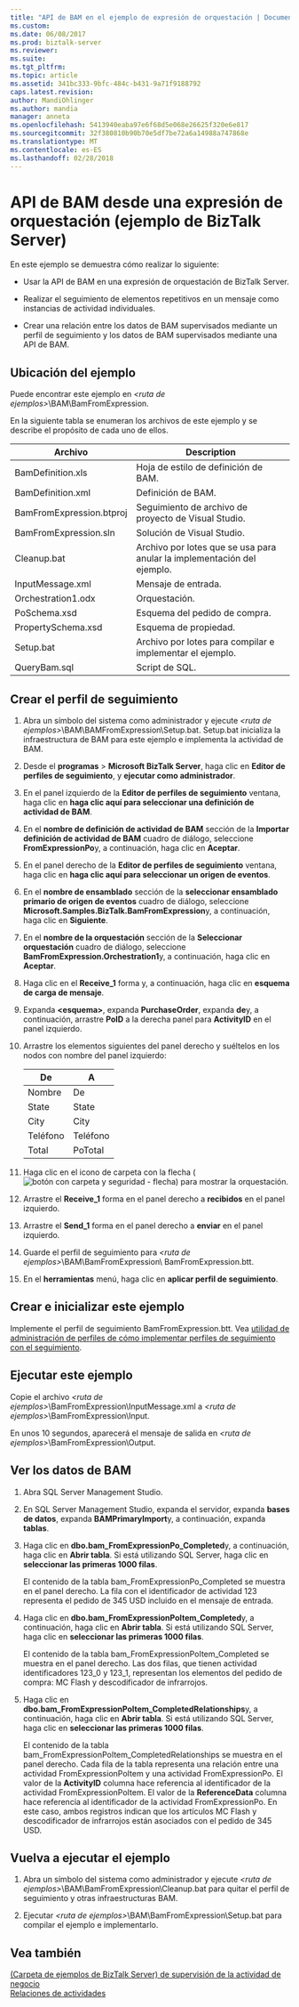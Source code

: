 ```yaml
---
title: "API de BAM en el ejemplo de expresión de orquestación | Documentos de Microsoft"
ms.custom: 
ms.date: 06/08/2017
ms.prod: biztalk-server
ms.reviewer: 
ms.suite: 
ms.tgt_pltfrm: 
ms.topic: article
ms.assetid: 341bc333-9bfc-484c-b431-9a71f9188792
caps.latest.revision: 
author: MandiOhlinger
ms.author: mandia
manager: anneta
ms.openlocfilehash: 5413940eaba97e6f68d5e068e26625f320e6e817
ms.sourcegitcommit: 32f380810b90b70e5df7be72a6a14988a747868e
ms.translationtype: MT
ms.contentlocale: es-ES
ms.lasthandoff: 02/28/2018
---
```

# <a name="bam-api-from-an-orchestration-expression-biztalk-server-sample"></a>API de BAM desde una expresión de orquestación (ejemplo de BizTalk Server)
En este ejemplo se demuestra cómo realizar lo siguiente:  
  
-   Usar la API de BAM en una expresión de orquestación de BizTalk Server.  
  
-   Realizar el seguimiento de elementos repetitivos en un mensaje como instancias de actividad individuales.  
  
-   Crear una relación entre los datos de BAM supervisados mediante un perfil de seguimiento y los datos de BAM supervisados mediante una API de BAM.  
  
## <a name="where-to-find-this-sample"></a>Ubicación del ejemplo  
 Puede encontrar este ejemplo en  *\<ruta de ejemplos\>*\BAM\BamFromExpression.  
  
 En la siguiente tabla se enumeran los archivos de este ejemplo y se describe el propósito de cada uno de ellos.  
  
|Archivo|Description|  
|----------|-----------------|  
|BamDefinition.xls|Hoja de estilo de definición de BAM.|  
|BamDefinition.xml|Definición de BAM.|  
|BamFromExpression.btproj|Seguimiento de archivo de proyecto de Visual Studio.|  
|BamFromExpression.sln|Solución de Visual Studio.|  
|Cleanup.bat|Archivo por lotes que se usa para anular la implementación del ejemplo.|  
|InputMessage.xml|Mensaje de entrada.|  
|Orchestration1.odx|Orquestación.|  
|PoSchema.xsd|Esquema del pedido de compra.|  
|PropertySchema.xsd|Esquema de propiedad.|  
|Setup.bat|Archivo por lotes para compilar e implementar el ejemplo.|  
|QueryBam.sql|Script de SQL.|  
  
## <a name="create-the-tracking-profile"></a>Crear el perfil de seguimiento  
  
1.  Abra un símbolo del sistema como administrador y ejecute  *\<ruta de ejemplos\>*\BAM\BAMFromExpression\Setup.bat. Setup.bat inicializa la infraestructura de BAM para este ejemplo e implementa la actividad de BAM.  
  
2.  Desde el **programas** > **Microsoft BizTalk Server**, haga clic en **Editor de perfiles de seguimiento**, y **ejecutar como administrador**.
  
3.  En el panel izquierdo de la **Editor de perfiles de seguimiento** ventana, haga clic en **haga clic aquí para seleccionar una definición de actividad de BAM**.  
  
4.  En el **nombre de definición de actividad de BAM** sección de la **Importar definición de actividad de BAM** cuadro de diálogo, seleccione **FromExpressionPo**y, a continuación, haga clic en **Aceptar**.  
  
5.  En el panel derecho de la **Editor de perfiles de seguimiento** ventana, haga clic en **haga clic aquí para seleccionar un origen de eventos**.  
  
6.  En el **nombre de ensamblado** sección de la **seleccionar ensamblado primario de origen de eventos** cuadro de diálogo, seleccione **Microsoft.Samples.BizTalk.BamFromExpression**y, a continuación, haga clic en  **Siguiente**.  
  
7.  En el **nombre de la orquestación** sección de la **Seleccionar orquestación** cuadro de diálogo, seleccione **BamFromExpression.Orchestration1**y, a continuación, haga clic en **Aceptar**.  
  
8.  Haga clic en el **Receive_1** forma y, a continuación, haga clic en **esquema de carga de mensaje**.  
  
9. Expanda  **\<esquema\>**, expanda **PurchaseOrder**, expanda **de**y, a continuación, arrastre **PoID** a la derecha panel para **ActivityID** en el panel izquierdo.  
  
10. Arrastre los elementos siguientes del panel derecho y suéltelos en los nodos con nombre del panel izquierdo:  
  
    |De|A|  
    |----------|--------|  
    |Nombre|De|  
    |State|State|  
    |City|City|  
    |Teléfono|Teléfono|  
    |Total|PoTotal|  
  
11. Haga clic en el icono de carpeta con la flecha (![botón con carpeta y seguridad &#45; flecha](../core/media/abccd08b-2b01-49c6-80ed-a032bbbd10d4.gif "abccd08b-2b01-49c6-80ed-a032bbbd10d4")) para mostrar la orquestación.  
  
12. Arrastre el **Receive_1** forma en el panel derecho a **recibidos** en el panel izquierdo.  
  
13. Arrastre el **Send_1** forma en el panel derecho a **enviar** en el panel izquierdo.  
  
14. Guarde el perfil de seguimiento para  *\<ruta de ejemplos\>*\BAM\BamFromExpression\ BamFromExpression.btt.  
  
15. En el **herramientas** menú, haga clic en **aplicar perfil de seguimiento**.  
  
## <a name="build-and-initialize-this-sample"></a>Crear e inicializar este ejemplo  
  
Implemente el perfil de seguimiento BamFromExpression.btt. Vea [utilidad de administración de perfiles de cómo implementar perfiles de seguimiento con el seguimiento](../core/how-to-deploy-tracking-profiles-with-the-tracking-profiles-management-utility.md).  
  
## <a name="run-this-sample"></a>Ejecutar este ejemplo  
  
Copie el archivo  *\<ruta de ejemplos\>*\BamFromExpression\InputMessage.xml a  *\<ruta de ejemplos\>*\BamFromExpression\Input.  
  
En unos 10 segundos, aparecerá el mensaje de salida en  *\<ruta de ejemplos\>*\BamFromExpression\Output.  
  
## <a name="view-the-bam-data"></a>Ver los datos de BAM  
  
1.  Abra SQL Server Management Studio.  
  
2.  En SQL Server Management Studio, expanda el servidor, expanda **bases de datos**, expanda **BAMPrimaryImport**y, a continuación, expanda **tablas**.  
  
3.  Haga clic en **dbo.bam_FromExpressionPo_Completed**y, a continuación, haga clic en **Abrir tabla**. Si está utilizando SQL Server, haga clic en **seleccionar las primeras 1000 filas**.  
  
     El contenido de la tabla bam_FromExpressionPo_Completed se muestra en el panel derecho. La fila con el identificador de actividad 123 representa el pedido de 345 USD incluido en el mensaje de entrada.  
  
4.  Haga clic en **dbo.bam_FromExpressionPoItem_Completed**y, a continuación, haga clic en **Abrir tabla**. Si está utilizando SQL Server, haga clic en **seleccionar las primeras 1000 filas**.  
  
     El contenido de la tabla bam_FromExpressionPoItem_Completed se muestra en el panel derecho. Las dos filas, que tienen actividad identificadores 123_0 y 123_1, representan los elementos del pedido de compra: MC Flash y descodificador de infrarrojos.  
  
5.  Haga clic en **dbo.bam_FromExpressionPoItem_CompletedRelationships**y, a continuación, haga clic en **Abrir tabla**. Si está utilizando SQL Server, haga clic en **seleccionar las primeras 1000 filas**.  
  
     El contenido de la tabla bam_FromExpressionPoItem_CompletedRelationships se muestra en el panel derecho. Cada fila de la tabla representa una relación entre una actividad FromExpressionPoItem y una actividad FromExpressionPo. El valor de la **ActivityID** columna hace referencia al identificador de la actividad FromExpressionPoItem. El valor de la **ReferenceData** columna hace referencia al identificador de la actividad FromExpressionPo. En este caso, ambos registros indican que los artículos MC Flash y descodificador de infrarrojos están asociados con el pedido de 345 USD.  
  
## <a name="re-run-the-sample"></a>Vuelva a ejecutar el ejemplo  
  
1.  Abra un símbolo del sistema como administrador y ejecute  *\<ruta de ejemplos\>*\BAM\BamFromExpression\Cleanup.bat para quitar el perfil de seguimiento y otras infraestructuras BAM. 
  
2.  Ejecutar  *\<ruta de ejemplos\>*\BAM\BamFromExpression\Setup.bat para compilar el ejemplo e implementarlo.  
  
## <a name="see-also"></a>Vea también  
 [(Carpeta de ejemplos de BizTalk Server) de supervisión de la actividad de negocio](../core/business-activity-monitoring-biztalk-server-samples-folder.md)   
 [Relaciones de actividades](../core/activity-relationships.md)